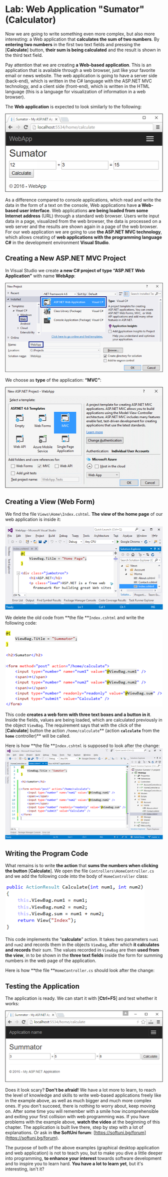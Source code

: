 # Lab: Web Application "Sumator" (Calculator)

Now we are going to write something even more complex, but also more interesting: a Web application that **calculates the sum of two numbers**. By **entering two numbers** in the first two text fields and pressing the [**Calculate**] button, **their sum is being calculated** and the result is shown in the third text field.

Pay attention that we are creating **a Web-based application**. This is an application that is available through a web browser, just like your favorite email or news website. The web application is going to have a server side (back-end), which is written in the C\# language with the ASP.NET MVC technology, and a client side (front-end), which is written in the HTML language (this is a language for visualization of information in a web browser).

The **Web application** is expected to look similarly to the following:

![](/assets/chapter-1-images/08.Numbers-sum-web-01.png)

As a difference compared to console applications, which read and write the data in the form of a text on the console, Web applications have **a Web-based user interface**. Web applications **are being loaded from some Internet address** (URL) through a standard web browser. Users write input data in a page, visualized from the web browser, the data is processed on a web server and the results are shown again in a page of the web browser. For our web application we are going to use **the ASP.NET MVC technology**, which allows creating of **web applications with the programming language C\#** in the development environment **Visual Studio**.

## Creating a New ASP.NET MVC Project

In Visual Studio we create **a new C\# project of type “ASP.NET Web Application”** with name **WebApp**:

![](/assets/chapter-1-images/08.Numbers-sum-web-02.png)

We choose as **type** of the application: **“MVC”**:

![](/assets/chapter-1-images/08.Numbers-sum-web-03.png)

## Creating a View \(Web Form\)

We find the file `Views\Home\Index.cshtml`. **The view of the home page** of our web application is inside it:

![](/assets/chapter-1-images/08.Numbers-sum-web-04.png)

We delete the old code from **the file **`Index.cshtml` and write the following code:

![](/assets/chapter-1-images/08.Numbers-sum-web-05.png)

This code **creates a web form with three text boxes and a button in it**. Inside the fields, values are being loaded, which are calculated previously in the object `ViewBag`. The requirement says that with the click of the \[**Calculate**\] button the action `/home/calculate`** \(action **`calculate`** from the **`home`** controller\)** will be called.

Here is how **the file **`Index.cshtml` is supposed to look after the change:![](/assets/chapter-1-images/08.Numbers-sum-web-06.png)

## Writing the Program Code

What remains is to write **the action** that **sums the numbers when clicking the button** \[**Calculate**\]. We open the file `Controllers\HomeController.cs` and we add the following code into the body of `HomeController` class:

![](/assets/chapter-1-images/08.Numbers-sum-web-07.png)

This code implements the “**calculate**” action. It takes two parameters `num1` and `num2` and records them in the objects `ViewBag`, after which **it calculates and records** their sum. The values recorded in `ViewBag` are then **used from the view**, in to be shown in the **three text fields** inside the form for summing numbers in the web page of the application.

Here is how **the file **`HomeController.cs` should look after the change:

## Testing the Application

The application is ready. We can start it with \[**Ctrl+F5**\] and test whether it works:

![](/assets/chapter-1-images/08.Numbers-sum-web-09.png)

Does it look scary? **Don't be afraid!** We have a lot more to learn, to reach the level of knowledge and skills to write web-based applications freely like in the example above, as well as much bigger and much more complex ones. If you don't succeed, there is nothing to worry about, keep moving on. After some time you will remember with a smile how incomprehensible and exiting your first collision with web programming was. If you have problems with the example above, **watch the video** at the beginning of this chapter. The application is built live there, step by step with a lot of explanations. Or ask in **the SoftUni forum**: [https://softuni.bg/forum](https://softuni.bg/forum).

The purpose of both of the above examples \(graphical desktop application and web application\) is not to teach you, but to make you dive a little deeper into programming, **to enhance your interest** towards software development and to inspire you to learn hard. **You have a lot to learn yet**, but it's interesting, isn't it?

